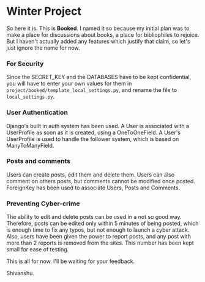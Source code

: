 # Winter Project

So here it is. This is __Booked__. I named it so because my initial plan was to make a place for discussions about books, a place for bibliophiles to rejoice. But I haven't actually added any features which justify that claim, so let's just ignore the name for now.

### For Security

Since the SECRET_KEY and the DATABASES have to be kept confidential, you will have to enter your own values for them in `project/booked/template_local_settings.py`, and rename the file to `local_settings.py`.

### User Authentication

Django's built in auth system has been used. A User is associated with a UserProfile as soon as it is created, using a OneToOneField. A User's UserProfile is used to handle the follower system, which is based on ManyToManyField. 

### Posts and comments

Users can create posts, edit them and delete them. Users can also comment on others posts, but comments cannot be modified once posted. ForeignKey has been used to associate Users, Posts and Comments.

### Preventing Cyber-crime

The ability to edit and delete posts can be used in a not so good way. Therefore, posts can be edited only within 5 minutes of being posted, which is enough time to fix any typos, but not enough to launch a cyber attack. Also, users have been given the power to report posts, and any post with more than 2 reports is removed from the sites. This number has been kept small for ease of testing.

This is all for now.
I'll be waiting for your feedback.

Shivanshu.

